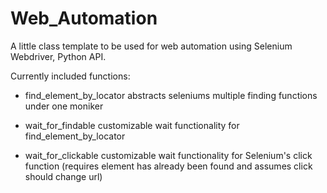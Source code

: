 # Web_Automation
A little class template to be used for web automation using Selenium Webdriver, Python API.

Currently included functions:

  - find_element_by_locator
      abstracts seleniums multiple finding functions under one moniker
  
  - wait_for_findable
      customizable wait functionality for find_element_by_locator
  
  - wait_for_clickable
      customizable wait functionality for Selenium's click function
      (requires element has already been found and assumes click should change url)
